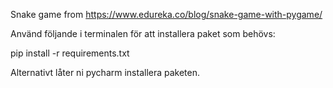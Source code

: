 Snake game from
https://www.edureka.co/blog/snake-game-with-pygame/

Använd följande i terminalen för att installera paket som behövs:

pip install -r requirements.txt

Alternativt låter ni pycharm installera paketen.